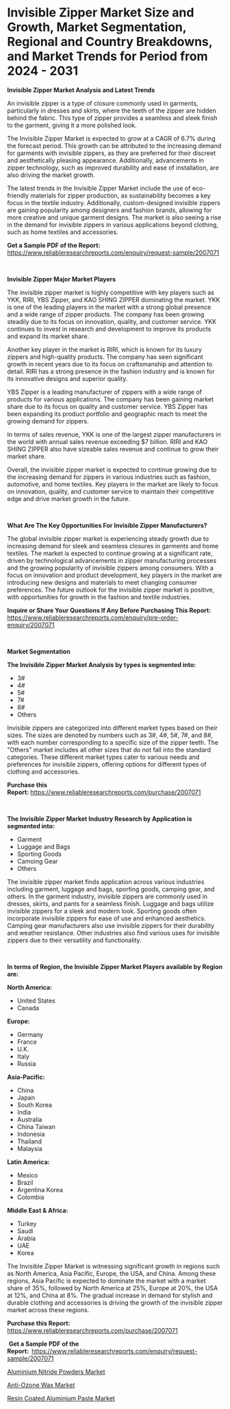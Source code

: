<p><h1>Invisible Zipper Market Size and Growth, Market Segmentation, Regional and Country Breakdowns, and Market Trends for Period from 2024 -  2031</h1></p><p><strong>Invisible Zipper Market Analysis and Latest Trends</strong></p>
<p><p>An invisible zipper is a type of closure commonly used in garments, particularly in dresses and skirts, where the teeth of the zipper are hidden behind the fabric. This type of zipper provides a seamless and sleek finish to the garment, giving it a more polished look.</p><p>The Invisible Zipper Market is expected to grow at a CAGR of 6.7% during the forecast period. This growth can be attributed to the increasing demand for garments with invisible zippers, as they are preferred for their discreet and aesthetically pleasing appearance. Additionally, advancements in zipper technology, such as improved durability and ease of installation, are also driving the market growth.</p><p>The latest trends in the Invisible Zipper Market include the use of eco-friendly materials for zipper production, as sustainability becomes a key focus in the textile industry. Additionally, custom-designed invisible zippers are gaining popularity among designers and fashion brands, allowing for more creative and unique garment designs. The market is also seeing a rise in the demand for invisible zippers in various applications beyond clothing, such as home textiles and accessories.</p></p>
<p><strong>Get a Sample PDF of the Report:&nbsp;</strong> <a href="https://www.reliableresearchreports.com/enquiry/request-sample/2007071">https://www.reliableresearchreports.com/enquiry/request-sample/2007071</a></p>
<p>&nbsp;</p>
<p><strong>Invisible Zipper Major Market Players</strong></p>
<p><p>The invisible zipper market is highly competitive with key players such as YKK, RIRI, YBS Zipper, and KAO SHING ZIPPER dominating the market. YKK is one of the leading players in the market with a strong global presence and a wide range of zipper products. The company has been growing steadily due to its focus on innovation, quality, and customer service. YKK continues to invest in research and development to improve its products and expand its market share.</p><p>Another key player in the market is RIRI, which is known for its luxury zippers and high-quality products. The company has seen significant growth in recent years due to its focus on craftsmanship and attention to detail. RIRI has a strong presence in the fashion industry and is known for its innovative designs and superior quality.</p><p>YBS Zipper is a leading manufacturer of zippers with a wide range of products for various applications. The company has been gaining market share due to its focus on quality and customer service. YBS Zipper has been expanding its product portfolio and geographic reach to meet the growing demand for zippers.</p><p>In terms of sales revenue, YKK is one of the largest zipper manufacturers in the world with annual sales revenue exceeding $7 billion. RIRI and KAO SHING ZIPPER also have sizeable sales revenue and continue to grow their market share.</p><p>Overall, the invisible zipper market is expected to continue growing due to the increasing demand for zippers in various industries such as fashion, automotive, and home textiles. Key players in the market are likely to focus on innovation, quality, and customer service to maintain their competitive edge and drive market growth in the future.</p></p>
<p>&nbsp;</p>
<p><strong>What Are The Key Opportunities For Invisible Zipper Manufacturers?</strong></p>
<p><p>The global invisible zipper market is experiencing steady growth due to increasing demand for sleek and seamless closures in garments and home textiles. The market is expected to continue growing at a significant rate, driven by technological advancements in zipper manufacturing processes and the growing popularity of invisible zippers among consumers. With a focus on innovation and product development, key players in the market are introducing new designs and materials to meet changing consumer preferences. The future outlook for the invisible zipper market is positive, with opportunities for growth in the fashion and textile industries.</p></p>
<p><strong>Inquire or Share Your Questions If Any Before Purchasing This Report:</strong> <a href="https://www.reliableresearchreports.com/enquiry/pre-order-enquiry/2007071">https://www.reliableresearchreports.com/enquiry/pre-order-enquiry/2007071</a></p>
<p>&nbsp;</p>
<p><strong>Market Segmentation</strong></p>
<p><strong>The Invisible Zipper Market Analysis by types is segmented into:</strong></p>
<p><ul><li>3#</li><li>4#</li><li>5#</li><li>7#</li><li>8#</li><li>Others</li></ul></p>
<p><p>Invisible zippers are categorized into different market types based on their sizes. The sizes are denoted by numbers such as 3#, 4#, 5#, 7#, and 8#, with each number corresponding to a specific size of the zipper teeth. The "Others" market includes all other sizes that do not fall into the standard categories. These different market types cater to various needs and preferences for invisible zippers, offering options for different types of clothing and accessories.</p></p>
<p><strong>Purchase this Report:&nbsp;</strong><a href="https://www.reliableresearchreports.com/purchase/2007071">https://www.reliableresearchreports.com/purchase/2007071</a></p>
<p>&nbsp;</p>
<p><strong>The Invisible Zipper Market Industry Research by Application is segmented into:</strong></p>
<p><ul><li>Garment</li><li>Luggage and Bags</li><li>Sporting Goods</li><li>Camoing Gear</li><li>Others</li></ul></p>
<p><p>The invisible zipper market finds application across various industries including garment, luggage and bags, sporting goods, camping gear, and others. In the garment industry, invisible zippers are commonly used in dresses, skirts, and pants for a seamless finish. Luggage and bags utilize invisible zippers for a sleek and modern look. Sporting goods often incorporate invisible zippers for ease of use and enhanced aesthetics. Camping gear manufacturers also use invisible zippers for their durability and weather resistance. Other industries also find various uses for invisible zippers due to their versatility and functionality.</p></p>
<p>&nbsp;</p>
<p><strong>In terms of Region, the Invisible Zipper Market Players available by Region are:</strong></p>
<p>
    <p> <strong> North America: </strong>
        <ul>
            <li>United States</li>
            <li>Canada</li>
        </ul>
        </p> 
    <p> <strong> Europe: </strong>
        <ul>
            <li>Germany</li>
            <li>France</li>
            <li>U.K.</li>
            <li>Italy</li>
            <li>Russia</li>
        </ul>
        </p> 
    <p> <strong> Asia-Pacific: </strong>
        <ul>
            <li>China</li>
            <li>Japan</li>
            <li>South Korea</li>
            <li>India</li>
            <li>Australia</li>
            <li>China Taiwan</li>
            <li>Indonesia</li>
            <li>Thailand</li>
            <li>Malaysia</li>
        </ul>
        </p> 
    <p> <strong> Latin America: </strong>
        <ul>
            <li>Mexico</li>
            <li>Brazil</li>
            <li>Argentina Korea</li>
            <li>Colombia</li>
        </ul>
        </p> 
    <p> <strong> Middle East & Africa: </strong>
        <ul>
            <li>Turkey</li>
            <li>Saudi</li>
            <li>Arabia</li>
            <li>UAE</li>
            <li>Korea</li>
        </ul>
    </p>
    </p>
<p><p>The Invisible Zipper Market is witnessing significant growth in regions such as North America, Asia Pacific, Europe, the USA, and China. Among these regions, Asia Pacific is expected to dominate the market with a market share of 35%, followed by North America at 25%, Europe at 20%, the USA at 12%, and China at 8%. The gradual increase in demand for stylish and durable clothing and accessories is driving the growth of the invisible zipper market across these regions.</p></p>
<p><strong>Purchase this Report: </strong><a href="https://www.reliableresearchreports.com/purchase/2007071">https://www.reliableresearchreports.com/purchase/2007071</a></p>
<p>&nbsp;<strong>Get a Sample PDF of the Report:&nbsp;&nbsp;</strong><a href="https://www.reliableresearchreports.com/enquiry/request-sample/2007071">https://www.reliableresearchreports.com/enquiry/request-sample/2007071</a></p>
<p><strong></strong></p>
<p><p><a href="https://view.publitas.com/reportprime-1/aluminium-nitride-powders-market-a-comprehensive-report-of-its-market-share-growth-trends-2023-2030/">Aluminium Nitride Powders Market</a></p><p><a href="https://view.publitas.com/reportprime-1/anti-ozone-wax-market-size-and-examines-its-market-scope-with-a-primary-focus-on-growth-opportunities-and-forecasted-trends-spanning-from-2023-to-2030/">Anti-Ozone Wax Market</a></p><p><a href="https://view.publitas.com/reportprime-1/resin-coated-aluminium-paste-market-size-focuses-on-market-dynamics-in-depth-analysis-and-future-projections-of-its-market-forecasted-for-period-from-2023-to-2030/">Resin Coated Aluminium Paste Market</a></p></p>
